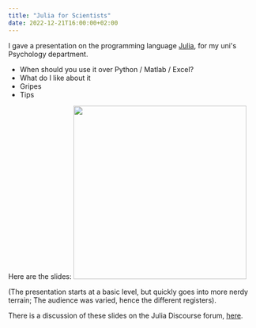 ```yaml
---
title: "Julia for Scientists"
date: 2022-12-21T16:00:00+02:00
---
```


I gave a presentation on the programming language [Julia](https://julialang.org),
for my uni's Psychology department.

- When should you use it over Python / Matlab / Excel?
- What do I like about it
- Gripes
- Tips

Here are the slides:
<a href="/content/2022-12-07-Julia-for-research.pdf">
<img src="/content/Julia-for-scientists-Intro-slide.png" width=350>
</a>
 
(The presentation starts at a basic level, but quickly goes into more nerdy terrain;
The audience was varied, hence the different registers).

There is a discussion of these slides on the Julia Discourse forum,
[here](https://discourse.julialang.org/t/julia-for-scientists-summary-slides/91397?u=tfiers).
